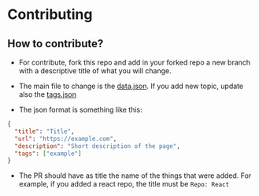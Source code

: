 # Contributing

## How to contribute?

- For contribute, fork this repo and add in your forked repo a new branch with a descriptive title of what you will change.

- The main file to change is the [data.json](./src/data.json). If you add new topic, update also the [tags.json](./src/tags.json)

- The json format is something like this:

```json
{
  "title": "Title",
  "url": "https://example.com",
  "description": "Short description of the page",
  "tags": ["example"]
}
```

- The PR should have as title the name of the things that were added. For example, if you added a react repo, the title must be `Repo: React`
